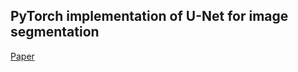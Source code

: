 ## PyTorch implementation of U-Net for image segmentation

[Paper](https://arxiv.org/abs/1505.04597)
